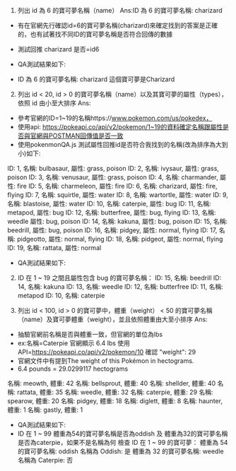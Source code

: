
1. 列出 id 為 6 的寶可夢名稱（name）
Ans:ID 為 6 的寶可夢名稱: charizard 
- 有在官網先行確認id=6的寶可夢名稱(charizard)來確定找到的答案是正確的，也有試著找不同ID的寶可夢名稱是否符合回傳的數據
- 測試回推 charizard 是否=id6

- QA測試結果如下:
- ID 為 6 的寶可夢名稱: charizard
   這個寶可夢是Charizard

2. 列出 id < 20, id > 0 的寶可夢名稱（name）以及其寶可夢的屬性（types），依照 id 由小至大排序
Ans:
- 參考官網的ID=1~19的名稱https://www.pokemon.com/us/pokedex，
- 使用api: https://pokeapi.co/api/v2/pokemon/1~19的資料確定名稱跟屬性是否與官網與POSTMAN回傳值是否一致
- 使用pokenmonQA.js 測試屬性回推id是否符合我找到的名稱(改為排序為大到小)如下:

ID: 1, 名稱: bulbasaur, 屬性: grass, poison
ID: 2, 名稱: ivysaur, 屬性: grass, poison
ID: 3, 名稱: venusaur, 屬性: grass, poison
ID: 4, 名稱: charmander, 屬性: fire
ID: 5, 名稱: charmeleon, 屬性: fire 
ID: 6, 名稱: charizard, 屬性: fire, flying
ID: 7, 名稱: squirtle, 屬性: water
ID: 8, 名稱: wartortle, 屬性: water
ID: 9, 名稱: blastoise, 屬性: water 
ID: 10, 名稱: caterpie, 屬性: bug 
ID: 11, 名稱: metapod, 屬性: bug 
ID: 12, 名稱: butterfree, 屬性: bug, flying 
ID: 13, 名稱: weedle 屬性: bug, poison 
ID: 14, 名稱: kakuna, 屬性: bug, poison 
ID: 15, 名稱: beedrill, 屬性: bug, poison 
ID: 16, 名稱: pidgey, 屬性: normal, flying 
ID: 17, 名稱: pidgeotto, 屬性: normal, flying
ID: 18, 名稱: pidgeot, 屬性: normal, flying
ID: 19, 名稱: rattata, 屬性: normal

- QA測試結果如下:
2. ID 在 1 ~ 19 之間且屬性包含 bug 的寶可夢名稱：
ID: 15, 名稱: beedrill
ID: 14, 名稱: kakuna 
ID: 13, 名稱: weedle
ID: 12, 名稱: butterfree
ID: 11, 名稱: metapod
ID: 10, 名稱: caterpie



3. 列出 id < 100, id > 0 的寶可夢中，體重（weight） < 50 的寶可夢名稱（name）及寶可夢體重（weight），並且依照體重由大至小排序
Ans:
- 抽驗官網前名稱是否與體重一致，但官網的單位為lbs
- ex:名稱=Caterpie 官網顯示 6.4 lbs 使用API=https://pokeapi.co/api/v2/pokemon/10 確認 "weight": 29
- 官網文件中有提到The weight of this Pokémon in hectograms.
- 6.4 pounds = 29.0299117 hectograms

名稱: meowth, 體重: 42
名稱: bellsprout, 體重: 40
名稱: shellder, 體重: 40 
名稱: rattata, 體重: 35 
名稱: weedle, 體重: 32 
名稱: caterpie, 體重: 29 
名稱: spearow, 體重: 20 
名稱: pidgey, 體重: 18 
名稱: diglett, 體重: 8
名稱: haunter, 體重: 1 
名稱: gastly, 體重: 1


- QA測試結果如下:
- ID 在 1 ~ 99 體重為54的寶可夢名稱是否為oddish  及 體重為32的寶可夢名稱是否為caterpie，如果不是名稱為何
檢查 ID 在 1 ~ 99 的寶可夢：
體重為 54 的寶可夢名稱: oddish
名稱為 Oddish: 是
體重為 32 的寶可夢名稱: weedle
名稱為 Caterpie: 否

